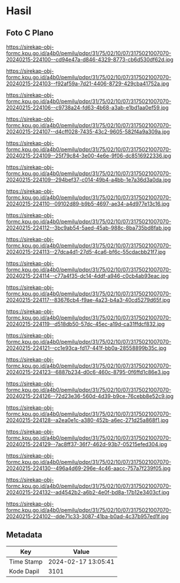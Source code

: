 # Hasil

## Foto C Plano

https://sirekap-obj-formc.kpu.go.id/a4b0/pemilu/pdpr/31/75/02/10/07/3175021007070-20240215-224100--cd94e47a-d846-4329-8773-cb6d530df62d.jpg

https://sirekap-obj-formc.kpu.go.id/a4b0/pemilu/pdpr/31/75/02/10/07/3175021007070-20240215-224103--f92af59a-7d21-4406-8729-429cba41752a.jpg

https://sirekap-obj-formc.kpu.go.id/a4b0/pemilu/pdpr/31/75/02/10/07/3175021007070-20240215-224106--c9738a24-fd63-4b68-a3ab-e1bd1aa0ef59.jpg

https://sirekap-obj-formc.kpu.go.id/a4b0/pemilu/pdpr/31/75/02/10/07/3175021007070-20240215-224107--d4cff028-7435-43c2-9605-582f4a9a309a.jpg

https://sirekap-obj-formc.kpu.go.id/a4b0/pemilu/pdpr/31/75/02/10/07/3175021007070-20240215-224109--25f79c84-3e00-4e6e-9f06-dc8516922336.jpg

https://sirekap-obj-formc.kpu.go.id/a4b0/pemilu/pdpr/31/75/02/10/07/3175021007070-20240215-224109--294bef37-c014-49b4-a4bb-1e7a36d3a0da.jpg

https://sirekap-obj-formc.kpu.go.id/a4b0/pemilu/pdpr/31/75/02/10/07/3175021007070-20240215-224110--09102d89-b9b5-4697-ae34-a4d977e13c16.jpg

https://sirekap-obj-formc.kpu.go.id/a4b0/pemilu/pdpr/31/75/02/10/07/3175021007070-20240215-224112--3bc9ab54-5aed-45ab-988c-8ba735bd8fab.jpg

https://sirekap-obj-formc.kpu.go.id/a4b0/pemilu/pdpr/31/75/02/10/07/3175021007070-20240215-224113--27dca4d1-27d5-4ca6-bf6c-55cdacbb21f7.jpg

https://sirekap-obj-formc.kpu.go.id/a4b0/pemilu/pdpr/31/75/02/10/07/3175021007070-20240215-224114--c77a4f35-dc14-4ddf-a946-c0cb4ab93eac.jpg

https://sirekap-obj-formc.kpu.go.id/a4b0/pemilu/pdpr/31/75/02/10/07/3175021007070-20240215-224117--83676cb4-f9ae-4a23-b4a3-40cd5279d65f.jpg

https://sirekap-obj-formc.kpu.go.id/a4b0/pemilu/pdpr/31/75/02/10/07/3175021007070-20240215-224119--d518db50-57dc-45ec-a19d-ca31ffdcf832.jpg

https://sirekap-obj-formc.kpu.go.id/a4b0/pemilu/pdpr/31/75/02/10/07/3175021007070-20240215-224121--cc1e93ca-fd17-441f-bb0a-28558899b35c.jpg

https://sirekap-obj-formc.kpu.go.id/a4b0/pemilu/pdpr/31/75/02/10/07/3175021007070-20240215-224123--6887b234-d0c6-460c-8795-0f6ffd1c86e3.jpg

https://sirekap-obj-formc.kpu.go.id/a4b0/pemilu/pdpr/31/75/02/10/07/3175021007070-20240215-224126--72d23e36-560d-4d39-b9ce-76cebb8e52c9.jpg

https://sirekap-obj-formc.kpu.go.id/a4b0/pemilu/pdpr/31/75/02/10/07/3175021007070-20240215-224128--a2ea0e1c-a380-452b-a6ec-271d25a868f1.jpg

https://sirekap-obj-formc.kpu.go.id/a4b0/pemilu/pdpr/31/75/02/10/07/3175021007070-20240215-224129--7ac8ff37-36f7-462d-93b7-05215efed304.jpg

https://sirekap-obj-formc.kpu.go.id/a4b0/pemilu/pdpr/31/75/02/10/07/3175021007070-20240215-224130--496a4d69-296e-4c46-aacc-757a7f239f05.jpg

https://sirekap-obj-formc.kpu.go.id/a4b0/pemilu/pdpr/31/75/02/10/07/3175021007070-20240215-224132--ad4542b2-a6b2-4e0f-bd8a-17b12e3403cf.jpg

https://sirekap-obj-formc.kpu.go.id/a4b0/pemilu/pdpr/31/75/02/10/07/3175021007070-20240215-224102--dde71c33-3087-41ba-b0ad-4c37b957ed1f.jpg


## Metadata

| Key        | Value               |
| ---------- | ------------------- |
| Time Stamp | 2024-02-17 13:05:41 |
| Kode Dapil | 3101                |



